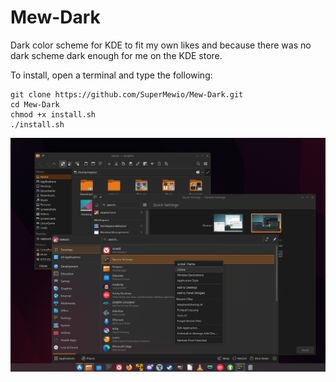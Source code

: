 # Mew-Dark
Dark color scheme for KDE to fit my own likes and because there was no dark scheme dark enough for me on the KDE store.

To install, open a terminal and type the following:

```
git clone https://github.com/SuperMewio/Mew-Dark.git
cd Mew-Dark
chmod +x install.sh
./install.sh
```


![alt text](https://github.com/SuperMewio/Mew-Dark/blob/main/Preview/preview.png)
